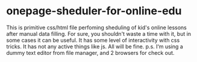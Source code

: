 # onepage-sheduler-for-online-edu
This is primitive css/html file perfoming sheduling of kid's online lessons after manual data filling.
For sure, you shouldn't waste a time with it, but in some cases it can be useful.
It has some level of interactivity with css tricks.
It has not any active things like js.
All will be fine.
p.s. I‘m using a dummy text editor from file manager, and 2 browsers for check out.
